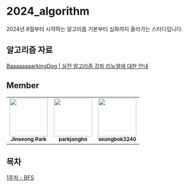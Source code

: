 # 2024_algorithm

2024년 8월부터 시작하는 알고리즘 기본부터 심화까지 올라가는 스터디입니다.

## 알고리즘 자료

[BaaaaaaaarkingDog | 실전 알고리즘 강좌 리뉴얼에 대한 안내](https://blog.encrypted.gg/919)

## Member

<table>
  <tr>
   <td align="center">
   <a href="https://github.com/ssg-js"><img src="https://avatars.githubusercontent.com/ssg-js" width="100px;" alt=""/>
       <br /><sub><b>Jinseong Park
</b><br></sub></a>
   </td>
   <td align="center">
   <a href="https://github.com/jonghopark1014"><img src="https://avatars.githubusercontent.com/jonghopark1014" width="100px;" alt=""/>
       <br /><sub><b>parkjongho</b><br></sub></a>
   </td>
   <td align="center">
   <a href="https://github.com/seungbok3240"><img src="https://avatars.githubusercontent.com/seungbok3240" width="100px;" alt=""/>
       <br /><sub><b>seungbok3240</b><br></sub></a>
   </td>
  </tr>
</table>



## 목차

[1주차 - BFS](https://github.com/algorithmmasterclass/2024_algorithm/tree/main/1%EC%A3%BC%EC%B0%A8%20-%20BFS)  
